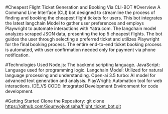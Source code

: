 
#Cheapest Flight Ticket Generation and Booking Via CLI-BOT
#Overview
A Command Line Interface (CLI) bot designed to streamline the process of finding and booking the cheapest flight tickets for users. This bot integrates the latest langchain Model to gather user preferences and employs Playwright to automate interactions with Yatra.com. The langchain model analyzes scraped JSON data, presenting the top 5 cheapest flights. The bot guides the user through selecting a preferred ticket and utilizes Playwright for the final booking process. The entire end-to-end ticket booking process is automated, with user confirmation needed only for payment via phone notification.

#Technologies Used
Node.js: The backend scripting language.
JavaScript: Language used for programming logic.
Langchain Model: Utilized for natural language processing and understanding.
Open-ai 3.5 turbo: AI model for advanced text generation and analysis.
PlayWright: Automation tool for web interactions.
IDE_VS CODE: Integrated Development Environment for code development.

#Getting Started
Clone the Repository:
git clone https://github.com/Soumyojyotisaha/flight_ticket_bot.git


